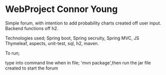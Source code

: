 # WebProject Connor Young 

Simple forum, with intention to add probability charts created off user input. 
Backend functions off h2. 

Technologies used; 
Spring boot,
Spring secruity, 
Spring MVC, 
JS
Thymeleaf, 
aspects, 
unit-test, 
sql, 
h2, 
maven. 

To run; 

type into command line when in file; 'mvn package',then run the jar file created to start the forum